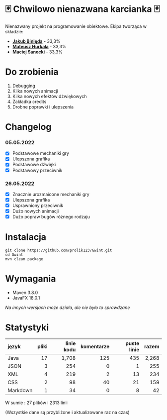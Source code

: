 # 🃏 Chwilowo nienazwana karcianka 🃏
Nienazwany projekt na programowanie obiektowe.
Ekipa tworząca w składzie:

 - **[Jakub Binięda](https://github.com/jakubbinieda)** - 33,3%
 - **[Mateusz Hurkała](https://github.com/prolik123)** - 33,3%
 - **[Maciej Sanocki](https://github.com/msanock)** - 33,3%

# Do zrobienia 
 1. Debugging
 2. Kilka nowych animacji
 3. Kilka nowych efektów dźwiękowych
 4. Zakładka credits
 5. Drobne poprawki i ulepszenia

# Changelog
 ### 05.05.2022
  - [x] Podstawowe mechaniki gry
  - [x] Ulepszona grafika
  - [x] Podstawowe dźwięki 
  - [x] Podstawowy przeciwnik
 ### 26.05.2022
  - [x] Znacznie urozmaicone mechaniki gry
  - [x] Ulepszona grafika
  - [x] Usprawniony przeciwnik
  - [x] Dużo nowych animacji
  - [x] Dużo popraw bugów różnego rodzaju

# Instalacja
```
git clone https://github.com/prolik123/Gwint.git
cd Gwint
mvn clean package
```

# Wymagania
 - Maven 3.8.0
 - JavaFX 18.0.1

*Na innych wersjach może działa, ale nie było to sprawdzane*

# Statystyki
| język | pliki | linie kodu | komentarze | puste linie | razem |
| :--- | ---: | ---: | ---: | ---: | ---: |
| Java | 17 | 1,708 | 125 | 435 | 2,268 |
| JSON | 3 | 254 | 0 | 1 | 255 |
| XML | 4 | 219 | 2 | 13 | 234 |
| CSS | 2 | 98 | 40 | 21 | 159 |
| Markdown | 1 | 34 | 0 | 8 | 42 |

W sumie : 27 plików i 2313 linii

(Wszystkie dane są przybliżone i aktualizowane raz na czas)
